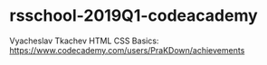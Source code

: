 # rsschool-2019Q1-codeacademy
Vyacheslav Tkachev
HTML CSS Basics: https://www.codecademy.com/users/PraKDown/achievements